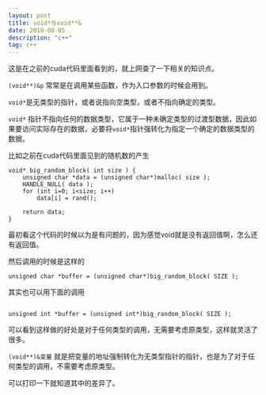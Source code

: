 ```yaml
---
layout: post
title: void*与void**&
date: 2018-08-05
description: "c++"
tag: c++
---
```


这是在之前的cuda代码里面看到的，就上网查了一下相关的知识点。

`(void**)&p` 常常是在调用某些函数，作为入口参数的时候会用到。

`void*`是无类型的指针，或者说指向空类型，或者不指向确定的类型。

`void*` 指针不指向任何的数据类型，它属于一种未确定类型的过渡型数据，因此如果要访问实际存在的数据，必要将`void*`指针强转化为指定一个确定的数据类型的数据。

比如之前在cuda代码里面见到的随机数的产生

```
void* big_random_block( int size ) { 
    unsigned char *data = (unsigned char*)malloc( size );
    HANDLE_NULL( data );
    for (int i=0; i<size; i++)
        data[i] = rand();

    return data;
}

```

最初看这个代码的时候以为是有问题的，因为感觉void就是没有返回值啊，怎么还有返回值。

然后调用的时候是这样的

```
unsigned char *buffer = (unsigned char*)big_random_block( SIZE );

```
其实也可以用下面的调用 

```

unsigned int *buffer = (unsigned int*)big_random_block( SIZE );

```
可以看到这样做的好处是对于任何类型的调用，无需要考虑原类型，这样就灵活了很多。

`(void**)&变量` 就是把变量的地址强制转化为无类型指针的指针，也是为了对于任何类型的调用，不需要考虑原类型。

可以打印一下就知道其中的差异了。



